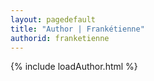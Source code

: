 ```yaml
---
layout: pagedefault
title: "Author | Frankétienne"
authorid: franketienne
---
```

{% include loadAuthor.html %}
